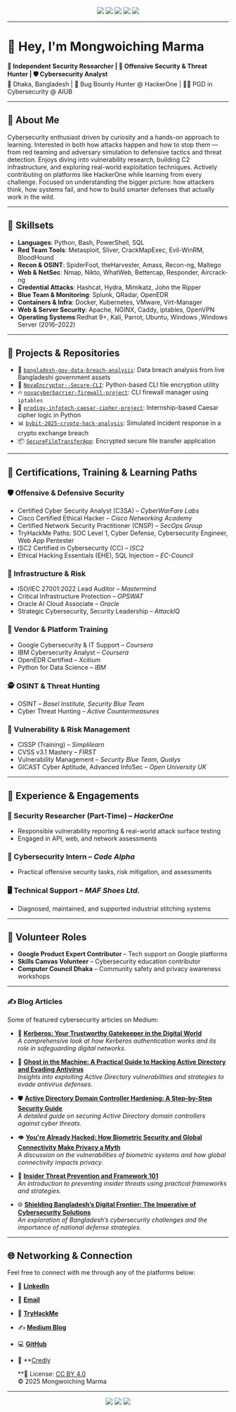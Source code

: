 <!-- Header Badge Banner -->
<p align="center">
  <img src="https://img.shields.io/badge/Independent Security Researcher-black?style=for-the-badge&logo=protonmail&logoColor=white">
  <img src="https://img.shields.io/badge/Offensive Security Enthusiast-red?style=for-the-badge&logo=HackTheBox&logoColor=white">
  <img src="https://img.shields.io/badge/TryHackMe-Elite-critical?style=for-the-badge&logo=tryhackme&logoColor=white">
  <img src="https://img.shields.io/badge/Red Team & OSINT Specialist-blue?style=for-the-badge&logo=Wireshark&logoColor=white">
  <a href="https://creativecommons.org/licenses/by/4.0/" target="_blank">
    <img src="https://img.shields.io/badge/License-CC--BY--4.0-success?style=for-the-badge&logo=creativecommons&logoColor=white">
  </a>
</p>


---

# 👋 Hey, I'm Mongwoiching Marma  
**🎯 Independent Security Researcher | 🧠 Offensive Security & Threat Hunter | 🛡️ Cybersecurity Analyst**  
📍 Dhaka, Bangladesh | 🔐 Bug Bounty Hunter @ HackerOne | 🧑‍🎓 PGD in Cybersecurity @ AIUB  

---

## 🧭 About Me
Cybersecurity enthusiast driven by curiosity and a hands-on approach to learning. Interested in both how attacks happen and how to stop them — from red teaming and adversary simulation to defensive tactics and threat detection. Enjoys diving into vulnerability research, building C2 infrastructure, and exploring real-world exploitation techniques. Actively contributing on platforms like HackerOne while learning from every challenge. Focused on understanding the bigger picture: how attackers think, how systems fail, and how to build smarter defenses that actually work in the wild.

---
## 🔧 Skillsets 

- **Languages**: Python, Bash, PowerShell, SQL  
- **Red Team Tools**: Metasploit, Sliver, CrackMapExec, Evil-WinRM, BloodHound  
- **Recon & OSINT**: SpiderFoot, theHarvester, Amass, Recon-ng, Maltego  
- **Web & NetSec**: Nmap, Nikto, WhatWeb, Bettercap, Responder, Aircrack-ng  
- **Credential Attacks**: Hashcat, Hydra, Mimikatz, John the Ripper  
- **Blue Team & Monitoring**: Splunk, QRadar, OpenEDR  
- **Containers & Infra**: Docker, Kubernetes, VMware, Virt-Manager  
- **Web & Server Security**: Apache, NGINX, Caddy, iptables, OpenVPN  
- **Operating Systems**:Redhat 9+, Kali, Parrot, Ubuntu, Windows ,Windows Server (2016–2022) 

---

## 🧪 Projects & Repositories

- 🔎 [`bangladesh-gov-data-breach-analysis`](https://github.com/ZeroHack01/bangladesh-gov-data-breach-analysis): Data breach analysis from live Bangladeshi government assets  
- 🔐 [`NovaEncryptor--Secure-CLI`](https://github.com/ZeroHack01/NovaEncryptor--Secure-CLI): Python-based CLI file encryption utility  
- 🔥 [`novacyberbarrier-firewall-project`](https://github.com/ZeroHack01/novacyberbarrier-firewall-project): CLI firewall manager using `iptables`  
- 🧠 [`prodigy-infotech-caesar-cipher-project`](https://github.com/ZeroHack01/prodigy-infotech-caesar-cipher-project): Internship-based Caesar cipher logic in Python  
- 📊 [`bybit-2025-crypto-hack-analysis`](https://github.com/ZeroHack01/bybit-2025-crypto-hack-analysis): Simulated incident response in a crypto exchange breach  
- 📦 [`SecureFileTransferApp`](https://github.com/ZeroHack01/SecureFileTransferApp): Encrypted secure file transfer application

---

## 📜 Certifications, Training & Learning Paths

### 🛡️ Offensive & Defensive Security
- Certified Cyber Security Analyst (C3SA) – *CyberWarFare Labs*  
- Cisco Certified Ethical Hacker – *Cisco Networking Academy*  
- Certified Network Security Practitioner (CNSP) – *SecOps Group*  
- TryHackMe Paths: SOC Level 1, Cyber Defense, Cybersecurity Engineer, Web App Pentester  
- ISC2 Certified in Cybersecurity (CC) – *ISC2*  
- Ethical Hacking Essentials (EHE), SQL Injection – *EC-Council*

### 🧰 Infrastructure & Risk
- ISO/IEC 27001:2022 Lead Auditor – *Mastermind*  
- Critical Infrastructure Protection – *OPSWAT*  
- Oracle AI Cloud Associate – *Oracle*  
- Strategic Cybersecurity, Security Leadership – *AttackIQ*

### 🧠 Vendor & Platform Training
- Google Cybersecurity & IT Support – *Coursera*  
- IBM Cybersecurity Analyst – *Coursera*  
- OpenEDR Certified – *Xcitium*  
- Python for Data Science – *IBM*

### 🕵️ OSINT & Threat Hunting
- OSINT – *Basel Institute, Security Blue Team*  
- Cyber Threat Hunting – *Active Countermeasures*

### 🔐 Vulnerability & Risk Management
- CISSP (Training) – *Simplilearn*  
- CVSS v3.1 Mastery – *FIRST*  
- Vulnerability Management – *Security Blue Team*, *Qualys*  
- GICAST Cyber Aptitude, Advanced InfoSec – *Open University UK*

---

## 💼 Experience & Engagements

### 🔐 Security Researcher (Part-Time) – *HackerOne*  
- Responsible vulnerability reporting & real-world attack surface testing  
- Engaged in API, web, and network assessments

### 🧠 Cybersecurity Intern – *Code Alpha*  
- Practical offensive security tasks, risk mitigation, and assessments

### 🖥️ Technical Support – *MAF Shoes Ltd.*  
- Diagnosed, maintained, and supported industrial stitching systems

---

## 🤝 Volunteer Roles

- **Google Product Expert Contributor** – Tech support on Google platforms 
- **Skills Canvas Volunteer** – Cybersecurity education contributor  
- **Computer Council Dhaka** – Community safety and privacy awareness workshops

---

### ✍️ Blog Articles

Some of featured cybersecurity articles on Medium:

- 🔐 **[Kerberos: Your Trustworthy Gatekeeper in the Digital World](https://medium.com/@NextGencyber/kerberos-your-trustworthy-gatekeeper-in-the-digital-world-79df0146cf69)**  
  *A comprehensive look at how Kerberos authentication works and its role in safeguarding digital networks.*

- 👻 **[Ghost in the Machine: A Practical Guide to Hacking Active Directory and Evading Antivirus](https://medium.com/@NextGencyber/ghost-in-the-machine-a-practical-guide-to-hacking-active-directory-and-evading-antivirus-14fdac460498)**  
  *Insights into exploiting Active Directory vulnerabilities and strategies to evade antivirus defenses.*

- 🛡️ **[Active Directory Domain Controller Hardening: A Step-by-Step Security Guide](https://medium.com/@NextGencyber/active-directory-domain-controller-hardening-a-step-by-step-security-guide-dd017878193e)**  
  *A detailed guide on securing Active Directory domain controllers against cyber threats.*

- 👁️ **[You're Already Hacked: How Biometric Security and Global Connectivity Make Privacy a Myth](https://medium.com/@NextGencyber/youre-already-hacked-how-biometric-security-and-global-connectivity-make-privacy-a-myth-e83318dd34c5)**  
  *A discussion on the vulnerabilities of biometric systems and how global connectivity impacts privacy.*

- 🧩 **[Insider Threat Prevention and Framework 101](https://medium.com/@NextGencyber/insider-threat-prevention-and-framework-101-cacf46d9247b)**  
  *An introduction to preventing insider threats using practical frameworks and strategies.*

- 🌐 **[Shielding Bangladesh’s Digital Frontier: The Imperative of Cybersecurity Solutions](https://medium.com/@NextGencyber/shielding-bangladeshs-digital-frontier-the-imperative-of-cybersecurity-solutions-89733b810742)**  
  *An exploration of Bangladesh’s cybersecurity challenges and the importance of national defense strategies.*


---

## 🌐 Networking & Connection 

Feel free to connect with me through any of the platforms below:

- 💼 **[LinkedIn](https://bd.linkedin.com/in/mongwoi)**
- 📧 **[Email](mailto:mongwoiching2080@gmail.com)**
- 🧠 **[TryHackMe](https://tryhackme.com/p/Mongwoiching)**
- ✍️ **[Medium Blog](https://medium.com/@NextGencyber)**
- 💻 **[GitHub](https://github.com/ZeroHack01)**
- 🏅 **[Credly](https://www.credly.com/users/mongwoiching-marma)


  **📝 License: [CC BY 4.0](https://creativecommons.org/licenses/by/4.0/)  
© 2025 Mongwoiching Marma 

---


<p align="center">
  <img src="https://img.shields.io/badge/Red Team Ready-darkred?style=for-the-badge&logo=HackTheBox&logoColor=white">
  <img src="https://img.shields.io/badge/Ethical Hacker On Mission-blue?style=for-the-badge&logo=OWASP&logoColor=white">
  <img src="https://img.shields.io/badge/Secure the Web-00cc99?style=for-the-badge&logo=Mozilla-Firefox&logoColor=white">
</p>
